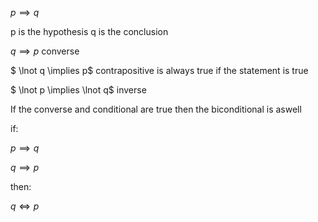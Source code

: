  $p \implies q$ 

p is the hypothesis
q is the conclusion

 $q \implies p$  converse

 $ \lnot q \implies p$  contrapositive  is always true if the statement is true
 
$ \lnot p \implies \lnot q$ inverse 

If the converse and conditional are true then the biconditional is aswell

if:

 $p \implies q$ 
 
 $q \implies p$  

 then:

$q \iff p$

